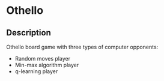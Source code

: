 # Othello
## Description
Othello board game with three types of computer opponents:
* Random moves player 
* Min-max algorithm player
* q-learning player 
